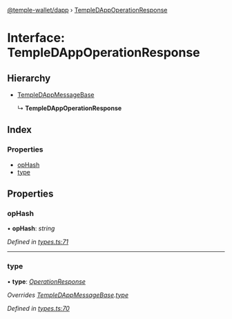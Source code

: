 [@temple-wallet/dapp](../README.md) › [TempleDAppOperationResponse](templedappoperationresponse.md)

# Interface: TempleDAppOperationResponse

## Hierarchy

* [TempleDAppMessageBase](templedappmessagebase.md)

  ↳ **TempleDAppOperationResponse**

## Index

### Properties

* [opHash](templedappoperationresponse.md#ophash)
* [type](templedappoperationresponse.md#type)

## Properties

###  opHash

• **opHash**: *string*

*Defined in [types.ts:71](https://github.com/madfish-solutions/templewallet-dapp/blob/885b4fe/src/types.ts#L71)*

___

###  type

• **type**: *[OperationResponse](../enums/templedappmessagetype.md#operationresponse)*

*Overrides [TempleDAppMessageBase](templedappmessagebase.md).[type](templedappmessagebase.md#type)*

*Defined in [types.ts:70](https://github.com/madfish-solutions/templewallet-dapp/blob/885b4fe/src/types.ts#L70)*
